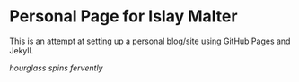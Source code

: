 # Personal Page for Islay Malter

This is an attempt at setting up a personal blog/site using GitHub Pages and
Jekyll.

_hourglass spins fervently_